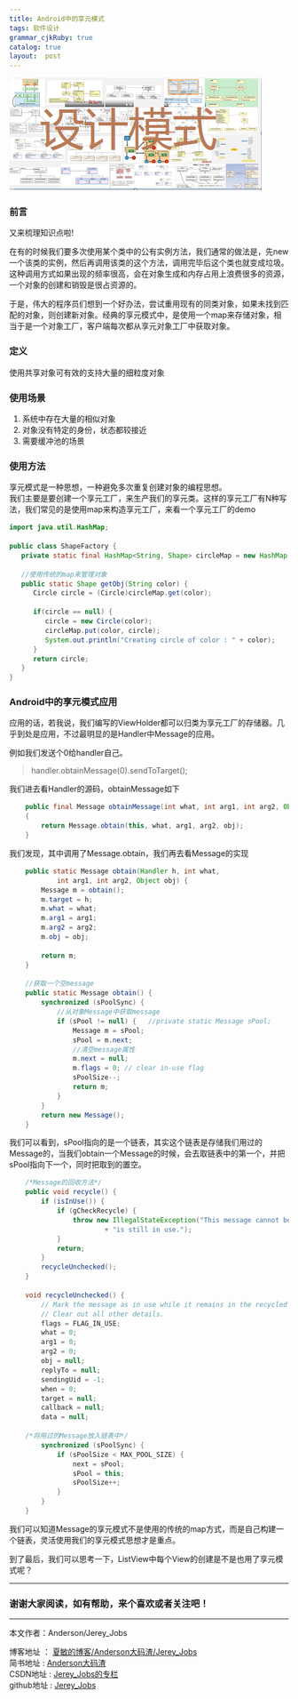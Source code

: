 ```yaml
---
title: Android中的享元模式
tags: 软件设计
grammar_cjkRuby: true
catalog: true
layout:  post
---
```


![设计模式](/img/always/design_patterns.png)

### 前言

又来梳理知识点啦!

在有的时候我们要多次使用某个类中的公有实例方法，我们通常的做法是，先new一个该类的实例，然后再调用该类的这个方法，调用完毕后这个类也就变成垃圾。这种调用方式如果出现的频率很高，会在对象生成和内存占用上浪费很多的资源，一个对象的创建和销毁是很占资源的。

于是，伟大的程序员们想到一个好办法，尝试重用现有的同类对象，如果未找到匹配的对象，则创建新对象。经典的享元模式中，是使用一个map来存储对象，相当于是一个对象工厂，客户端每次都从享元对象工厂中获取对象。

### 定义

使用共享对象可有效的支持大量的细粒度对象

### 使用场景

1. 系统中存在大量的相似对象<br>
2. 对象没有特定的身份，状态都较接近<br>
3. 需要缓冲池的场景

### 使用方法

享元模式是一种思想，一种避免多次重复创建对象的编程思想。<br>
我们主要是要创建一个享元工厂，来生产我们的享元类。这样的享元工厂有N种写法，我们常见的是使用map来构造享元工厂，来看一个享元工厂的demo

``` java
import java.util.HashMap;

public class ShapeFactory {
   private static final HashMap<String, Shape> circleMap = new HashMap();

   //使用传统的map来管理对象
   public static Shape getObj(String color) {
      Circle circle = (Circle)circleMap.get(color);

      if(circle == null) {
         circle = new Circle(color);
         circleMap.put(color, circle);
         System.out.println("Creating circle of color : " + color);
      }
      return circle;
   }
}
```

### Android中的享元模式应用

应用的话，若我说，我们编写的ViewHolder都可以归类为享元工厂的存储器。几乎到处是应用，不过最明显的是Handler中Message的应用。

例如我们发送个0给handler自己。

>  handler.obtainMessage(0).sendToTarget();

我们进去看Handler的源码，obtainMessage如下<br>

``` java
    public final Message obtainMessage(int what, int arg1, int arg2, Object obj)
    {
        return Message.obtain(this, what, arg1, arg2, obj);
    }

```

我们发现，其中调用了Message.obtain，我们再去看Message的实现

``` java
    public static Message obtain(Handler h, int what, 
            int arg1, int arg2, Object obj) {
        Message m = obtain();
        m.target = h;
        m.what = what;
        m.arg1 = arg1;
        m.arg2 = arg2;
        m.obj = obj;

        return m;
    }
    
    //获取一个空message
    public static Message obtain() {
        synchronized (sPoolSync) {
            //从对象Message中获取message
            if (sPool != null) {   //private static Message sPool;
                Message m = sPool;
                sPool = m.next;
                //清空message属性
                m.next = null;
                m.flags = 0; // clear in-use flag 
                sPoolSize--;
                return m;
            }
        }
        return new Message();
    }
```

我们可以看到，sPool指向的是一个链表，其实这个链表是存储我们用过的Message的，当我们obtain一个Message的时候，会去取链表中的第一个，并把sPool指向下一个，同时把取到的置空。

``` java
    /*Message的回收方法*/
    public void recycle() {
        if (isInUse()) {
            if (gCheckRecycle) {
                throw new IllegalStateException("This message cannot be recycled because it "
                        + "is still in use.");
            }
            return;
        }
        recycleUnchecked();
    }

    void recycleUnchecked() {
        // Mark the message as in use while it remains in the recycled object pool.
        // Clear out all other details.
        flags = FLAG_IN_USE;
        what = 0;
        arg1 = 0;
        arg2 = 0;
        obj = null;
        replyTo = null;
        sendingUid = -1;
        when = 0;
        target = null;
        callback = null;
        data = null;

	/*将用过的Message放入链表中*/
        synchronized (sPoolSync) {
            if (sPoolSize < MAX_POOL_SIZE) {
                next = sPool;
                sPool = this;
                sPoolSize++;
            }
        }
    }

```

我们可以知道Message的享元模式不是使用的传统的map方式，而是自己构建一个链表，灵活使用我们的享元模式思想才是重点。

到了最后，我们可以思考一下，ListView中每个View的创建是不是也用了享元模式呢？

 ----------
### 谢谢大家阅读，如有帮助，来个喜欢或者关注吧！

 ----------
 本文作者：Anderson/Jerey_Jobs 

 博客地址   ： [夏敏的博客/Anderson大码渣/Jerey_Jobs][1] <br>
 简书地址   :  [Anderson大码渣][2] <br>
 CSDN地址   :  [Jerey_Jobs的专栏][3] <br>
 github地址 :  [Jerey_Jobs][4]
 


  [1]: http://jerey.cn/
  [2]: http://www.jianshu.com/users/016a5ba708a0/latest_articles
  [3]: http://blog.csdn.net/jerey_jobs
  [4]: https://github.com/Jerey-Jobs
